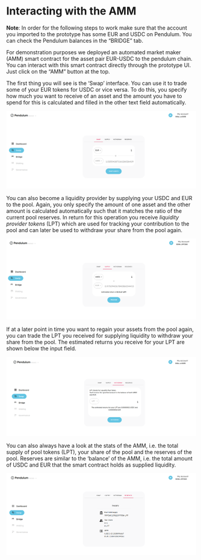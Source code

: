 # Interacting with the AMM

**Note**: In order for the following steps to work make sure that the account you imported to the prototype has some EUR and USDC on Pendulum. You can check the Pendulum balances in the “BRIDGE” tab.

For demonstration purposes we deployed an automated market maker (AMM) smart contract for the asset pair EUR-USDC to the pendulum chain. You can interact with this smart contract directly through the prototype UI. Just click on the “AMM” button at the top.

The first thing you will see is the ‘Swap’ interface. You can use it to trade some of your EUR tokens for USDC or vice versa. To do this, you specify how much you want to receive of an asset and the amount you have to spend for this is calculated and filled in the other text field automatically.

![](<../../../.gitbook/assets/Screenshot from 2022-06-16 13-10-41.png>)

You can also become a liquidity provider by supplying your USDC and EUR to the pool. Again, you only specify the amount of one asset and the other amount is calculated automatically such that it matches the ratio of the current pool reserves. In return for this operation you receive _liquidity provider tokens_ (LPT) which are used for tracking your contribution to the pool and can later be used to withdraw your share from the pool again.

![](<../../../.gitbook/assets/Screenshot from 2022-06-16 12-52-16.png>)

If at a later point in time you want to regain your assets from the pool again, you can trade the LPT you received for supplying liquidity to withdraw your share from the pool. The estimated returns you receive for your LPT are shown below the input field.

![](<../../../.gitbook/assets/Screenshot from 2022-06-16 13-13-31.png>)

You can also always have a look at the stats of the AMM, i.e. the total supply of pool tokens (LPT), your share of the pool and the reserves of the pool. Reserves are similar to the ‘balance’ of the AMM, i.e. the total amount of USDC and EUR that the smart contract holds as supplied liquidity.

![](<../../../.gitbook/assets/Screenshot from 2022-06-16 12-52-30.png>)
